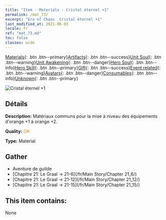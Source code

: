 ```yaml
---
title: "Item - Materials - Cristal éternel +1"
permalink: /mat_73/
excerpt: "Era of Chaos  Cristal éternel +1"
last_modified_at: 2021-06-03
locale: fr
ref: "mat_73.md"
toc: false
classes: wide
---
```

 [Materials](/ItemsFR/){: .btn .btn--primary}[Artifacts](/ItemsFR/Artifacts/){: .btn .btn--success}[Unit Soul](/ItemsFR/UnitSoul/){: .btn .btn--warning}[Unit Awakening](/ItemsFR/UnitAwakening/){: .btn .btn--danger}[Hero Soul](/ItemsFR/HeroSoul/){: .btn .btn--info}[Hero Skill](/ItemsFR/HeroSkill/){: .btn .btn--primary}[Gift](/ItemsFR/Gift/){: .btn .btn--success}[Event related](/ItemsFR/Events/){: .btn .btn--warning}[Avatars](/ItemsFR/Avatars/){: .btn .btn--danger}[Consumables](/ItemsFR/Consumables/){: .btn .btn--info}[Unknown](/ItemsFR/Unknown/){: .btn .btn--primary}

 ![Cristal éternel +1](/images/t/i_cailiao_shuijing3.png)

## Détails
 **Description:** Matériaux communs pour la mise à niveau des équipements d'orange +1 à orange +2.

 **Quality:** <span style="color: #FF8C00">OK</span>

 **Type:** Material

## Gather

*    Aventure de guilde 
*    [Chapitre 21: Le Graal -> 21-6](/fr/Main Story/Chapter 21_6/) 
*    [Chapitre 21: Le Graal -> 21-12](/fr/Main Story/Chapter 21_12/) 
*    [Chapitre 21: Le Graal -> 21-15](/fr/Main Story/Chapter 21_15/) 

## This item contains:

  None

